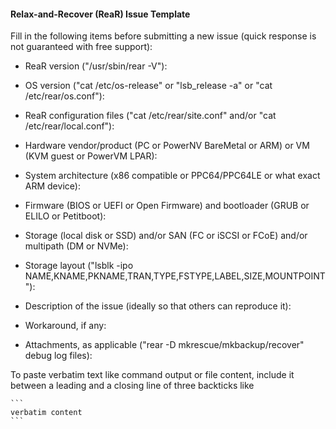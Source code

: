 #### Relax-and-Recover (ReaR) Issue Template

Fill in the following items before submitting a new issue
(quick response is not guaranteed with free support):

* ReaR version ("/usr/sbin/rear -V"):

* OS version ("cat /etc/os-release" or "lsb_release -a" or "cat /etc/rear/os.conf"):

* ReaR configuration files ("cat /etc/rear/site.conf" and/or "cat /etc/rear/local.conf"):

* Hardware vendor/product (PC or PowerNV BareMetal or ARM) or VM (KVM guest or PowerVM LPAR):

* System architecture (x86 compatible or PPC64/PPC64LE or what exact ARM device):

* Firmware (BIOS or UEFI or Open Firmware) and bootloader (GRUB or ELILO or Petitboot):

* Storage (local disk or SSD) and/or SAN (FC or iSCSI or FCoE) and/or multipath (DM or NVMe):

* Storage layout ("lsblk -ipo NAME,KNAME,PKNAME,TRAN,TYPE,FSTYPE,LABEL,SIZE,MOUNTPOINT"):

* Description of the issue (ideally so that others can reproduce it):

* Workaround, if any:

* Attachments, as applicable ("rear -D mkrescue/mkbackup/recover" debug log files):

To paste verbatim text like command output or file content,
include it between a leading and a closing line of three backticks like
````
```
verbatim content
```
````
